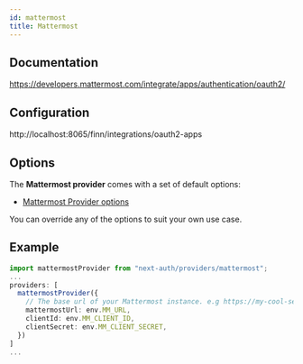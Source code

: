 ```yaml
---
id: mattermost
title: Mattermost
---
```


## Documentation

https://developers.mattermost.com/integrate/apps/authentication/oauth2/

## Configuration

http://localhost:8065/finn/integrations/oauth2-apps

## Options

The **Mattermost provider** comes with a set of default options:

- [Mattermost Provider options](https://github.com/nextauthjs/next-auth/blob/main/packages/next-auth/src/providers/mattermost.ts)

You can override any of the options to suit your own use case.

## Example

```ts
import mattermostProvider from "next-auth/providers/mattermost";
...
providers: [
  mattermostProvider({
    // The base url of your Mattermost instance. e.g https://my-cool-server.cloud.mattermost.com
    mattermostUrl: env.MM_URL,
    clientId: env.MM_CLIENT_ID,
    clientSecret: env.MM_CLIENT_SECRET,
  })
]
...
```
